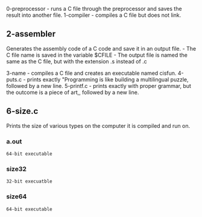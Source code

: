0-preprocessor - runs a C file through the preprocessor and saves the result into another file.
1-compiler - compiles a C file but does not link.
## 2-assembler
Generates the assembly code of a C code and save it in an output file.
	- The C file name is saved in the variable $CFILE
	- The output file is named the same as the C file, but with the extension .s instead of .c

3-name - compiles a C file and creates an executable named cisfun.
4-puts.c - prints exactly "Programming is like building a multilingual puzzle, followed by a new line.
5-printf.c - prints exactly with proper grammar, but the outcome is a piece of art,, followed by a new line.

## 6-size.c
Prints the size of various types on the computer it is compiled and run on.
###	 a.out
	64-bit executable
### 	size32
	32-bit execuatble
### 	size64
	64-bit executable

